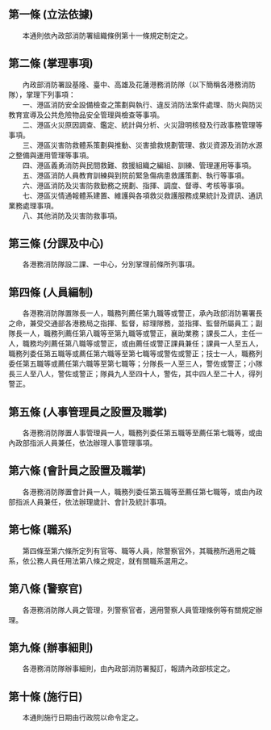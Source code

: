 第一條 (立法依據)
-----------------
　　本通則依內政部消防署組織條例第十一條規定制定之。  


第二條 (掌理事項)
-----------------
　　內政部消防署設基隆、臺中、高雄及花蓮港務消防隊（以下簡稱各港務消防隊），掌理下列事項：  
　　一、港區消防安全設備檢查之策劃與執行、違反消防法案件處理、防火與防災教育宣導及公共危險物品安全管理與檢查等事項。  
　　二、港區火災原因調查、鑑定、統計與分析、火災證明核發及行政事務管理等事項。  
　　三、港區災害防救體系策劃與推動、災害搶救規劃管理、救災資源及消防水源之整備與運用管理等事項。  
　　四、港區義勇消防與民間救難、救援組織之編組、訓練、管理運用等事項。  
　　五、港區消防人員教育訓練與到院前緊急傷病患救護策劃、執行等事項。  
　　六、港區消防及災害防救勤務之規劃、指揮、調度、督導、考核等事項。  
　　七、港區災情通報體系建置、維護與各項救災救護服務成果統計及資訊、通訊業務處理事項。  
　　八、其他消防及災害防救事項。  


第三條 (分課及中心)
-------------------
　　各港務消防隊設二課、一中心，分別掌理前條所列事項。  


第四條 (人員編制)
-----------------
　　各港務消防隊置隊長一人，職務列薦任第九職等或警正，承內政部消防署署長之命，兼受交通部各港務局之指揮、監督，綜理隊務，並指揮、監督所屬員工；副隊長一人，職務列薦任第八職等至第九職等或警正，襄助業務；課長二人，主任一人，職務均列薦任第八職等或警正，或由薦任或警正課員兼任；課員一人至五人，職務列委任第五職等或薦任第六職等至第七職等或警佐或警正；技士一人，職務列委任第五職等或薦任第六職等至第七職等；分隊長一人至三人，警佐或警正；小隊長三人至八人，警佐或警正；隊員九人至四十人，警佐，其中四人至二十人，得列警正。  


第五條 (人事管理員之設置及職掌)
-------------------------------
　　各港務消防隊置人事管理員一人，職務列委任第五職等至薦任第七職等，或由內政部指派人員兼任，依法辦理人事管理事項。  


第六條 (會計員之設置及職掌)
---------------------------
　　各港務消防隊置會計員一人，職務列委任第五職等至薦任第七職等，或由內政部指派人員兼任，依法辦理歲計、會計及統計事項。  


第七條 (職系)
-------------
　　第四條至第六條所定列有官等、職等人員，除警察官外，其職務所適用之職系，依公務人員任用法第八條之規定，就有關職系選用之。  


第八條 (警察官)
---------------
　　各港務消防隊人員之管理，列警察官者，適用警察人員管理條例等有關規定辦理。  


第九條 (辦事細則)
-----------------
　　各港務消防隊辦事細則，由內政部消防署擬訂，報請內政部核定之。  


第十條 (施行日)
---------------
　　本通則施行日期由行政院以命令定之。